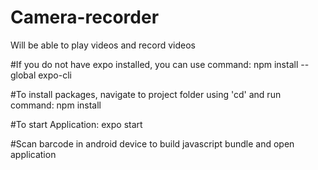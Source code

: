 # Camera-recorder
Will be able to play videos and record videos

#If you do not have expo installed, you can use command:
npm install --global expo-cli

#To install packages, navigate to project folder using 'cd' and run command:
npm install

#To start Application:
expo start

#Scan barcode in android device to build javascript bundle and open application



